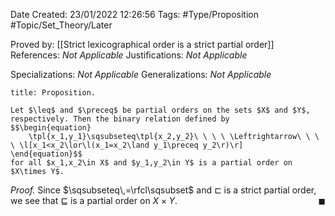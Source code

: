<div class="topSpace"></div>

Date Created: 23/01/2022 12:26:56
Tags: #Type/Proposition #Topic/Set_Theory/Later

Proved by: [[Strict lexicographical order is a strict partial order]]
References: <i>Not Applicable</i>
Justifications: <i>Not Applicable</i>

Specializations: <i>Not Applicable</i>
Generalizations: <i>Not Applicable</i>

``` ad-Proposition
title: Proposition.

Let $\leq$ and $\preceq$ be partial orders on the sets $X$ and $Y$, respectively. Then the binary relation defined by
$$\begin{equation}
    \tpl{x_1,y_1}\sqsubseteq\tpl{x_2,y_2}\ \ \ \ \Leftrightarrow\ \ \ \ \l[x_1<x_2\lor\l(x_1=x_2\land y_1\preceq y_2\r)\r]
\end{equation}$$
for all $x_1,x_2\in X$ and $y_1,y_2\in Y$ is a partial order on $X\times Y$.

```

<i>Proof.</i> Since $\sqsubseteq\,=\rfcl\sqsubset$ and $\sqsubset$ is a strict partial order, we see that $\sqsubseteq$ is a partial order on $X\times Y$.<span style="float:right;">$\blacksquare$</span>
